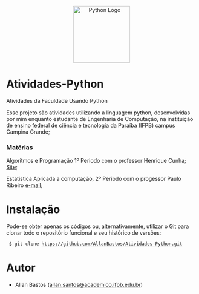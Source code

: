 <!-- Logo da Linguagem -->
<p align="center">
    <img align="center" src="https://http2.mlstatic.com/curso-de-python-3-D_NQ_NP_724590-MLB29230265467_012019-F.jpg" alt="Python Logo" width="150">
</p>


# Atividades-Python
Atividades da Faculdade Usando Python

Esse projeto são atividades utilizando a linguagem python, 
desenvolvidas por mim enquanto estudante de Engenharia de Computação,
na instituição de ensino federal de ciência e tecnologia da Paraíba (IFPB) campus Campina Grande;

### Matérias
Algoritmos e Programação 1º Periodo com o professor Henrique Cunha;
<a href="https://sites.google.com/site/henriquecunha/disciplinas/algoritmos-e-programacao-2017-2">Site</a>;

Estatistica Aplicada a computação, 2º Periodo com o progessor Paulo Ribeiro 
<a href="paulo.ribeiro@academico.ifpb.edu.br">e-mail</a>;

# Instalação 
Pode-se obter apenas os 
<a href="https://github.com/AllanBastos/Atividades-Python/archive/master.zip">códigos</a> 
ou, alternativamente, utilizar o 
<a href="https://git-scm.com/">Git</a> 
para clonar todo o repositório funcional e seu histórico de versões:

<code> $ git clone https://github.com/AllanBastos/Atividades-Python.git
</code>

# Autor
- Allan Bastos (allan.santos@academico.ifpb.edu.br) 
